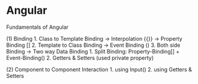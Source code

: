 # Angular
Fundamentals of Angular

(1) Binding
    1. Class to Template Binding
        -> Interpolation {{}}
        -> Property Binding []
    2. Template to Class Binding
        -> Event Binding ()
    3. Both side Binding
        -> Two way Data Binding
            1. Split Binding: Property-Binding[] + Event-Binding()
            2. Getters & Setters (used private property)

(2) Component to Component Interaction
    1. using Input()
    2. using Getters & Setters